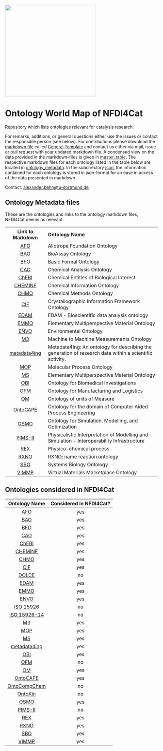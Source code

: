 [<img src="./logo_NFDI4Cat.jpg" width="300" />](https://nfdi4cat.org/)
# Ontology World Map of NFDI4Cat
Repository which lists ontologies relevant for catalysis research.

For remarks, additions, or general questions either use the issues or contact the responsible person (see below).
For contributions please download the [markdown file](./General_Template.md) called [General Template] and contact us either via mail, issue or pull request with your updated markdown file. 
A condensed view on the data provided in the markdown-files is given in [master_table](./master_table/Possible_Template_TF_OntoWorldMap_2023-03-28_10-52.xlsx).
The respective markdown files for each ontology listed in the table below are located in [ontology_metadata](./ontology_metadata).
In the subdirectory [json](./json), the information contained for each ontology is stored in json-format for an ease in access of the data presented in markdown.

Contact: <a href="mailto:alexander.behr@tu-dortmund.de?subject=Contact for Software Collection from NFDI4Cat">alexander.behr@tu-dortmund.de</a>

## Ontology Metadata files
These are the ontologies and links to the ontology markdown files, NFDI4Cat deems as relevant:

| Link to Markdown | Ontology Name |
 |:---:|:---|
| [AFO] |Allotrope Foundation Ontology |
| [BAO] |BioAssay Ontology |
| [BFO] |Basic Formal Ontology |
| [CAO] |Chemical Analysis Ontology |
| [ChEBI] |Chemical Entities of Biological Interest |
| [CHEMINF] |Chemical Information Ontology |
| [CHMO] |Chemical Methods Ontology |
| [CIF] |Crystallographic Information Framework Ontology |
| [EDAM] |EDAM - Bioscientific data analysis ontology |
| [EMMO] |Elementary Multiperspective Material Ontology |
| [ENVO] |Environmental Ontology |
| [M3] |Machine to Machine Measurements Ontology |
| [metadata4ing] |Metadata4Ing: An ontology for describing the generation of research data within a scientific activity. |
| [MOP] |Molecular Process Ontology |
| [MS] |Elementary Multiperspective Material Ontology |
| [OBI] |Ontology for Biomedical Investigations |
| [OFM] |Ontology for Manufacturing and Logistics |
| [OM] |Ontology of units of Measure |
| [OntoCAPE] |Ontology for the domain of Computer Aided Process Engineering |
| [OSMO] |Ontology for Simulation, Modelling, and Optimization |
| [PIMS-II] |Physicalistic Interpretation of Modelling and Simulation - Interoperability Infrastructure |
| [REX] |Physico-chemical process |
| [RXNO] |RXNO: name reaction ontology |
| [SBO] |Systems Biology Ontology |
| [VIMMP] |Virtual Materials Marketplace Ontology |


## Ontologies considered in NFDI4Cat
| Ontology Name | Considered in NFDI4Cat? |
|:---------------:|:-------------------------:|
| [AFO]           | yes                       |
| [BAO]           | yes                        |
| [BFO]           | yes                       |
| [CAO]           | yes                       |
| [ChEBI]         | yes                       |
| [CHEMINF]       | yes                       |
| [CHMO]          | yes                       |
| [CIF]  		  | yes        					|                
| [DOLCE]         | no                       |
| [EDAM]          | yes                        |
| [EMMO]          | yes                       |
| [ENVO]          | yes                       |
| [ISO 15926]     | no                       |
| [ISO 15926-14]  | no                       |
| [M3]            | yes                        |
| [MOP]           | yes						|
| [MS]            | yes                        |
| [metadata4ing]      | yes                        |
| [OBI] | yes |
| [OFM]           | no                        |
| [OM]            | yes                       |
| [OntoCAPE]      | yes                       |
| [OntoCompChem]  | no                       |
| [OntoKin]       | no                       |
| [OSMO]          | yes                       |
| [PIMS-II]       | no                        |
| [REX]           | yes                       |
| [RXNO]          | yes                        |
| [SBO]           | yes                       |
| [VIMMP]         | yes                       |




[AFO]: ./ontology_metadata/AFO.md
[BAO]: ./ontology_metadata/BAO.md
[BFO]: ./ontology_metadata/BFO.md
[CAO]: ./ontology_metadata/CAO.md
[ChEBI]: ./ontology_metadata/ChEBI.md
[CHEMINF]: ./ontology_metadata/CHEMINF.md
[CHMO]: ./ontology_metadata/CHMO.md
[CIF]: ./ontology_metadata/CIF.md
[DOLCE]: http://www.loa.istc.cnr.it/dolce/overview.html
[EDAM]: ./ontology_metadata/EDAM.md
[EMMO]: ./ontology_metadata/EMMO.md
[ENVO]: ./ontology_metadata/ENVO.md
[ISO 15926]: https://en.wikipedia.org/wiki/ISO_15926
[ISO 15926-14]: https://en.wikipedia.org/wiki/ISO_15926
[M3]: ./ontology_metadata/M3.md
[metadata4ing]: ./ontology_metadata/metadata4ing.md
[MOP]: ./ontology_metadata/MOP.md
[MS]: ./ontology_metadata/MS.md
[OBI]: ./ontology_metadata/OBI.md
[OFM]: ./ontology_metadata/OFM.md
[OM]: ./ontology_metadata/OM.md
[OntoCAPE]: ./ontology_metadata/OntoCAPE.md
[OntoCompChem]: http://www.theworldavatar.com/ontology/ontocompchem/ontocompchem.owl
[OntoKin]: https://pubs.acs.org/doi/abs/10.1021/acs.jcim.9b00960
[OSMO]: ./ontology_metadata/OSMO.md
[PIMS-II]: ./ontology_metadata/PIMS-II.md
[REX]: ./ontology_metadata/REX.md
[RXNO]: ./ontology_metadata/RXNO.md
[SBO]: ./ontology_metadata/SBO.md
[VIMMP]: ./ontology_metadata/VIMMP.md



[General Template]: ./General_Template.md
